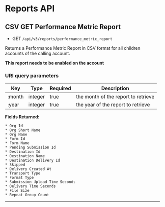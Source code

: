 # Reports API

## CSV GET Performance Metric Report

* GET `/api/v3/reports/performance_metric_report` 

Returns a Performance Metric Report in CSV format for all children accounts of the calling account.

**This report needs to be enabled on the account**

### URI query parameters

Key | Type |  Required | Description
--- | --- | --- | ---
:month | integer | true | the month of the report to retrieve
:year | integer | true | the year of the report to retrieve 

**Fields Returned:**
```
* Org Id
* Org Short Name
* Org Name
* Form Id
* Form Name
* Pending Submission Id
* Destination Id
* Destination Name
* Destination Delivery Id
* Skipped
* Delivery Created At
* Transport Type
* Format Type
* Submission Upload Time Seconds
* Delivery Time Seconds
* File Size
* Repeat Group Count
```
---
